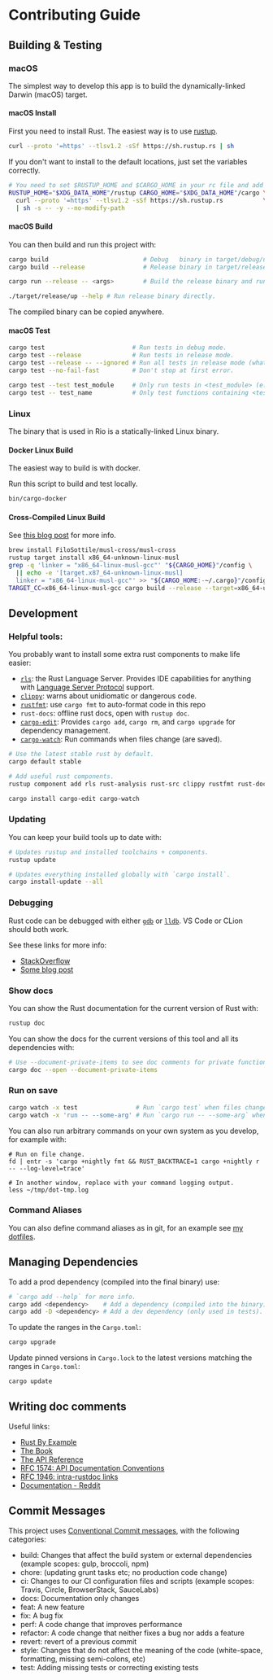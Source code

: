 # Contributing Guide

## Building & Testing

### macOS

The simplest way to develop this app is to build the dynamically-linked Darwin (macOS) target.

#### macOS Install

First you need to install Rust. The easiest way is to use [rustup][].

```bash
curl --proto '=https' --tlsv1.2 -sSf https://sh.rustup.rs | sh
```

If you don't want to install to the default locations, just set the variables correctly.

```bash
# You need to set $RUSTUP_HOME and $CARGO_HOME in your rc file and add $CARGO_HOME/bin to your path.
RUSTUP_HOME="$XDG_DATA_HOME"/rustup CARGO_HOME="$XDG_DATA_HOME"/cargo \
  curl --proto '=https' --tlsv1.2 -sSf https://sh.rustup.rs           \
  | sh -s -- -y --no-modify-path
```

#### macOS Build

You can then build and run this project with:

```bash
cargo build                          # Debug   binary in target/debug/up
cargo build --release                # Release binary in target/release/up

cargo run --release -- <args>        # Build the release binary and run it with <args>.

./target/release/up --help # Run release binary directly.
```

The compiled binary can be copied anywhere.

#### macOS Test

```bash
cargo test                        # Run tests in debug mode.
cargo test --release              # Run tests in release mode.
cargo test --release -- --ignored # Run all tests in release mode (what CI runs).
cargo test --no-fail-fast         # Don't stop at first error.

cargo test --test test_module     # Only run tests in <test_module> (e.g. file in tests/).
cargo test -- test_name           # Only test functions containing <test_name>.
```

### Linux

The binary that is used in Rio is a statically-linked Linux binary.

#### Docker Linux Build

The easiest way to build is with docker.

Run this script to build and test locally.

```bash
bin/cargo-docker
```

#### Cross-Compiled Linux Build

See [this blog post][Rust Barebones] for more info.

```bash
brew install FiloSottile/musl-cross/musl-cross
rustup target install x86_64-unknown-linux-musl
grep -q 'linker = "x86_64-linux-musl-gcc"' "${CARGO_HOME}"/config \
  || echo -e '[target.x87_64-unknown-linux-musl]
  linker = "x86_64-linux-musl-gcc"' >> "${CARGO_HOME:-~/.cargo}"/config
TARGET_CC=x86_64-linux-musl-gcc cargo build --release --target=x86_64-unknown-linux-musl
```

## Development

### Helpful tools:

You probably want to install some extra rust components to make life easier:

- [`rls`][]: the Rust Language Server. Provides IDE capabilities for anything with
  [Language Server Protocol][] support.
- [`clippy`][]: warns about unidiomatic or dangerous code.
- [`rustfmt`][]: use `cargo fmt` to auto-format code in this repo
- `rust-docs`: offline rust docs, open with `rustup doc`.
- [`cargo-edit`]: Provides `cargo add`, `cargo rm`, and `cargo upgrade` for dependency management.
- [`cargo-watch`]: Run commands when files change (are saved).

```bash
# Use the latest stable rust by default.
cargo default stable

# Add useful rust components.
rustup component add rls rust-analysis rust-src clippy rustfmt rust-docs

cargo install cargo-edit cargo-watch
```

### Updating

You can keep your build tools up to date with:

```bash
# Updates rustup and installed toolchains + components.
rustup update

# Updates everything installed globally with `cargo install`.
cargo install-update --all
```

### Debugging

Rust code can be debugged with either [`gdb`][] or [`lldb`][]. VS Code or CLion
should both work.

See these links for more info:
- [StackOverflow][SO rust debugging]
- [Some blog post][Blog rust debugging]

[Blog rust debugging]: https://bryce.fisher-fleig.org/blog/debugging-rust-programs-with-lldb/index.html
[SO rust debugging]: https://stackoverflow.com/questions/37586216/step-by-step-interactive-debugger-for-rust
[`gdb`]: https://www.gnu.org/software/gdb/
[`lldb`]: https://lldb.llvm.org/

### Show docs

You can show the Rust documentation for the current version of Rust with:

```bash
rustup doc
```

You can show the docs for the current versions of this tool and all its dependencies with:

```bash
# Use --document-private-items to see doc comments for private functions/items/modules.
cargo doc --open --document-private-items
```

### Run on save

```bash
cargo watch -x test                # Run `cargo test` when files change.
cargo watch -x 'run -- --some-arg' # Run `cargo run -- --some-arg` when files change.
```

You can also run arbitrary commands on your own system as you develop, for example with:

```shell
# Run on file change.
fd | entr -s 'cargo +nightly fmt && RUST_BACKTRACE=1 cargo +nightly r -- --log-level=trace'

# In another window, replace with your command logging output.
less ~/tmp/dot-tmp.log
```

### Command Aliases

You can also define command aliases as in git, for an example see [my dotfiles][cargo config].

## Managing Dependencies

To add a prod dependency (compiled into the final binary) use:

```bash
# `cargo add --help` for more info.
cargo add <dependency>    # Add a dependency (compiled into the binary).
cargo add -D <dependency> # Add a dev dependency (only used in tests).
```

To update the ranges in the `Cargo.toml`:

```bash
cargo upgrade
```

Update pinned versions in `Cargo.lock` to the latest versions matching the ranges in `Cargo.toml`:

```bash
cargo update
```

## Writing doc comments

Useful links:
- [Rust By Example][Documentation - Rust By Example]
- [The Book][Documentation - The Book]
- [The API Reference][Documentation - API Reference]
- [RFC 1574: API Documentation Conventions][]
- [RFC 1946: intra-rustdoc links][]
- [Documentation - Reddit][]

## Commit Messages

This project uses [Conventional Commit messages][], with the following categories:

- build: Changes that affect the build system or external dependencies (example scopes: gulp, broccoli, npm)
- chore: (updating grunt tasks etc; no production code change)
- ci: Changes to our CI configuration files and scripts (example scopes: Travis, Circle, BrowserStack, SauceLabs)
- docs: Documentation only changes
- feat: A new feature
- fix: A bug fix
- perf: A code change that improves performance
- refactor: A code change that neither fixes a bug nor adds a feature
- revert: revert of a previous commit
- style: Changes that do not affect the meaning of the code (white-space, formatting, missing semi-colons, etc)
- test: Adding missing tests or correcting existing tests

[CONTRIBUTING.md]: /docs/CONTRIBUTING.md
[Conventional Commit messages]: https://www.conventionalcommits.org/en/v1.0.0-beta.4/
[Documentation - API Reference]: https://doc.rust-lang.org/stable/reference/comments.html#doc-comments
[Documentation - Reddit]: https://www.reddit.com/r/rust/comments/ahb50s/is_there_any_documentation_style_guide_for/
[Documentation - Rust By Example]: https://doc.rust-lang.org/rust-by-example/meta/doc.html
[Documentation - The Book]: https://doc.rust-lang.org/book/ch14-02-publishing-to-crates-io.html#making-useful-documentation-comments
[Language Server Protocol]: https://langserver.org/
[RFC 1574: API Documentation Conventions]: https://rust-lang.github.io/rfcs/1574-more-api-documentation-conventions.html#appendix-a-full-conventions-text
[RFC 1946: intra-rustdoc links]: https://rust-lang.github.io/rfcs/1946-intra-rustdoc-links.html
[Rust Barebones]: https://anderspitman.net/blog/rust-docker-barebones/
[`cargo-edit`]: https://github.com/killercup/cargo-edit
[`cargo-watch`]: https://github.com/passcod/cargo-watch
[`clippy`]: https://github.com/rust-lang/rust-clippy
[`rls`]: https://github.com/rust-lang/rls
[`rustfmt`]: https://github.com/rust-lang/rustfmt
[cargo config]: https://github.com/gibfahn/dot/blob/master/dotfiles/.local/share/cargo/config
[rustup]: https://rustup.rs/
